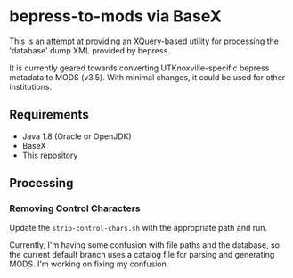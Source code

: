 # bepress-to-mods via BaseX #
This is an attempt at providing an XQuery-based utility for processing the 'database' dump XML provided by bepress.

It is currently geared towards converting UTKnoxville-specific bepress metadata to MODS (v3.5). With minimal changes, it could be used for other institutions.

## Requirements ##
* Java 1.8 (Oracle or OpenJDK)
* BaseX
* This repository


## Processing ##

### Removing Control Characters ###
Update the `strip-control-chars.sh` with the appropriate path and run.

Currently, I'm having some confusion with file paths and the database, so the current default branch uses a catalog file for parsing and generating MODS. I'm working on fixing my confusion.